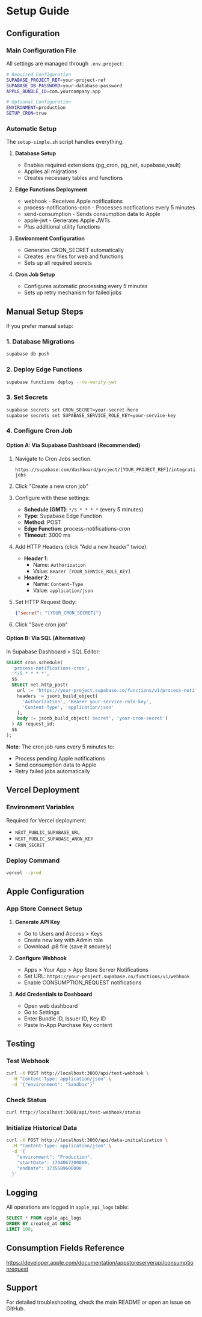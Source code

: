 # Setup Guide

## Configuration

### Main Configuration File

All settings are managed through `.env.project`:

```bash
# Required Configuration
SUPABASE_PROJECT_REF=your-project-ref
SUPABASE_DB_PASSWORD=your-database-password
APPLE_BUNDLE_ID=com.yourcompany.app

# Optional Configuration
ENVIRONMENT=production
SETUP_CRON=true
```

### Automatic Setup

The `setup-simple.sh` script handles everything:

1. **Database Setup**
   - Enables required extensions (pg_cron, pg_net, supabase_vault)
   - Applies all migrations
   - Creates necessary tables and functions

2. **Edge Functions Deployment**
   - webhook - Receives Apple notifications
   - process-notifications-cron - Processes notifications every 5 minutes
   - send-consumption - Sends consumption data to Apple
   - apple-jwt - Generates Apple JWTs
   - Plus additional utility functions

3. **Environment Configuration**
   - Generates CRON_SECRET automatically
   - Creates .env files for web and functions
   - Sets up all required secrets

4. **Cron Job Setup**
   - Configures automatic processing every 5 minutes
   - Sets up retry mechanism for failed jobs

## Manual Setup Steps

If you prefer manual setup:

### 1. Database Migrations
```bash
supabase db push
```

### 2. Deploy Edge Functions
```bash
supabase functions deploy --no-verify-jwt
```

### 3. Set Secrets
```bash
supabase secrets set CRON_SECRET=your-secret-here
supabase secrets set SUPABASE_SERVICE_ROLE_KEY=your-service-key
```

### 4. Configure Cron Job

#### Option A: Via Supabase Dashboard (Recommended)

1. Navigate to Cron Jobs section:
   ```
   https://supabase.com/dashboard/project/[YOUR_PROJECT_REF]/integrations/cron-jobs
   ```

2. Click "Create a new cron job"

3. Configure with these settings:
   - **Schedule (GMT)**: `*/5 * * * *` (every 5 minutes)
   - **Type**: Supabase Edge Function
   - **Method**: POST
   - **Edge Function**: process-notifications-cron
   - **Timeout**: 3000 ms
   
4. Add HTTP Headers (click "Add a new header" twice):
   - **Header 1**:
     - Name: `Authorization`
     - Value: `Bearer [YOUR_SERVICE_ROLE_KEY]`
   - **Header 2**:
     - Name: `Content-Type`
     - Value: `application/json`

5. Set HTTP Request Body:
   ```json
   {"secret": "[YOUR_CRON_SECRET]"}
   ```

6. Click "Save cron job"

#### Option B: Via SQL (Alternative)

In Supabase Dashboard > SQL Editor:
```sql
SELECT cron.schedule(
  'process-notifications-cron',
  '*/5 * * * *',
  $$
  SELECT net.http_post(
    url := 'https://your-project.supabase.co/functions/v1/process-notifications-cron',
    headers := jsonb_build_object(
      'Authorization', 'Bearer your-service-role-key',
      'Content-Type', 'application/json'
    ),
    body := jsonb_build_object('secret', 'your-cron-secret')
  ) AS request_id;
  $$
);
```

**Note**: The cron job runs every 5 minutes to:
- Process pending Apple notifications
- Send consumption data to Apple
- Retry failed jobs automatically

## Vercel Deployment

### Environment Variables

Required for Vercel deployment:
- `NEXT_PUBLIC_SUPABASE_URL`
- `NEXT_PUBLIC_SUPABASE_ANON_KEY`
- `CRON_SECRET`

### Deploy Command
```bash
vercel --prod
```

## Apple Configuration

### App Store Connect Setup

1. **Generate API Key**
   - Go to Users and Access > Keys
   - Create new key with Admin role
   - Download .p8 file (save it securely)

2. **Configure Webhook**
   - Apps > Your App > App Store Server Notifications
   - Set URL: `https://your-project.supabase.co/functions/v1/webhook`
   - Enable CONSUMPTION_REQUEST notifications

3. **Add Credentials to Dashboard**
   - Open web dashboard
   - Go to Settings
   - Enter Bundle ID, Issuer ID, Key ID
   - Paste In-App Purchase Key content

## Testing

### Test Webhook
```bash
curl -X POST http://localhost:3000/api/test-webhook \
  -H "Content-Type: application/json" \
  -d '{"environment": "Sandbox"}'
```

### Check Status
```bash
curl http://localhost:3000/api/test-webhook/status
```

### Initialize Historical Data
```bash
curl -X POST http://localhost:3000/api/data-initialization \
  -H "Content-Type: application/json" \
  -d '{
    "environment": "Production",
    "startDate": 1704067200000,
    "endDate": 1735689600000
  }'
```

## Logging

All operations are logged in `apple_api_logs` table:
```sql
SELECT * FROM apple_api_logs 
ORDER BY created_at DESC 
LIMIT 100;
```

## Consumption Fields Reference
https://developer.apple.com/documentation/appstoreserverapi/consumptionrequest

## Support

For detailed troubleshooting, check the main README or open an issue on GitHub.